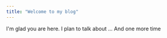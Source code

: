 ```yaml
---
title: "Welcome to my blog"
---
```


I'm glad you are here. I plan to talk about ...
And one more time
